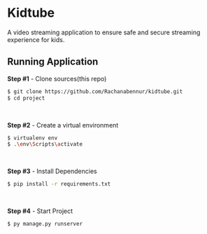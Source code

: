 # Kidtube
A video streaming application to ensure safe and secure streaming experience for kids.

## Running Application

**Step #1** - Clone sources(this repo)

```bash
$ git clone https://github.com/Rachanabennur/kidtube.git
$ cd project
```
<br />

**Step  #2** - Create a virtual environment

```bash
$ virtualenv env
$ .\env\Scripts\activate
```
<br />

**Step #3** - Install Dependencies

```bash
$ pip install -r requirements.txt
```
<br />

**Step #4** - Start Project

```bash
$ py manage.py runserver
```

<br />


